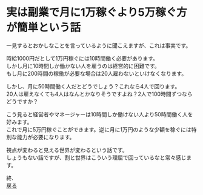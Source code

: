 # 実は副業で月に1万稼ぐより5万稼ぐ方が簡単という話

一見するとおかしなことを言っているように聞こえますが、これは事実です。  

時給1000円だとして1万円稼ぐには10時間働く必要があります。  
しかし月に10時間しか働かない人を雇うのは経営的に困難です。  
もし月に200時間の稼働が必要な場合は20人雇わないといけなくなります。  

しかし、月に50時間働く人だとどうでしょう？これなら4人で回ります。  
20人は雇えなくても4人はなんとかなりそうですよね？2人で100時間ずつならどうですか？    

こう見ると経営者やマネージャーは10時間しか働けない人より50時間働く人を好みます。  
これで月に5万円稼ぐことができます。逆に月に1万円のような少額を稼ぐには特別な能力が必要になります。  

視点が変わると見える世界が変わるという話です。  
しょうもない話ですが、割と世界はこういう理屈で回っているなと常々感じます。  

終.  
[戻る](./introduction.md)
